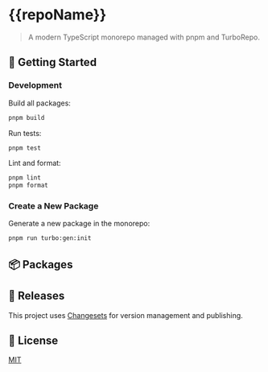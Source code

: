 # {{repoName}}

> A modern TypeScript monorepo managed with pnpm and TurboRepo.

## 🚀 Getting Started

### Development

Build all packages:

```sh
pnpm build
```

Run tests:

```sh
pnpm test
```

Lint and format:

```sh
pnpm lint
pnpm format
```

### Create a New Package

Generate a new package in the monorepo:

```sh
pnpm run turbo:gen:init
```

## 📦 Packages

<!-- List your packages here -->

## 🚢 Releases

This project uses [Changesets](https://github.com/changesets/changesets) for version management and publishing.

## 📄 License

[MIT](LICENSE)
